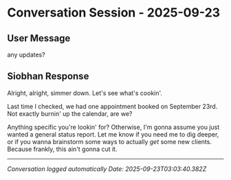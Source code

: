 # Conversation Session - 2025-09-23

## User Message
any updates?

## Siobhan Response
Alright, alright, simmer down. Let's see what's cookin'.

Last time I checked, we had one appointment booked on September 23rd. Not exactly burnin' up the calendar, are we? 

Anything specific you're lookin' for? Otherwise, I'm gonna assume you just wanted a general status report. Let me know if you need me to dig deeper, or if you wanna brainstorm some ways to actually *get* some new clients. Because frankly, this ain't gonna cut it.


---
*Conversation logged automatically*
*Date: 2025-09-23T03:03:40.382Z*